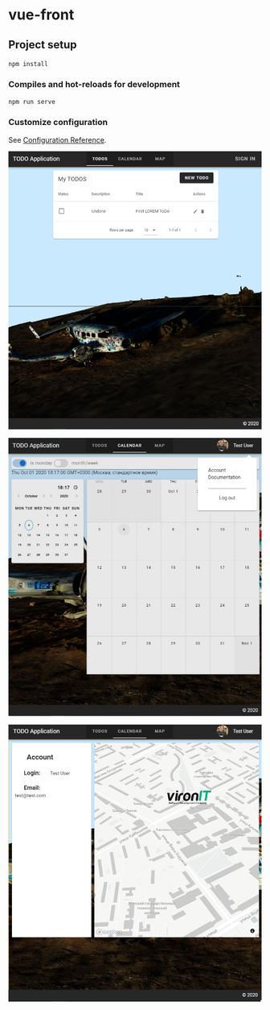# vue-front

## Project setup
```
npm install
```

### Compiles and hot-reloads for development
```
npm run serve
```

### Customize configuration
See [Configuration Reference](https://cli.vuejs.org/config/).

![main](https://github.com/KirylJJ/vue_FE/blob/main/1.jpg?raw=true)

![calendar](https://github.com/KirylJJ/vue_FE/blob/main/2.jpg?raw=true)

![map](https://github.com/KirylJJ/vue_FE/blob/main/3.jpg?raw=true)
